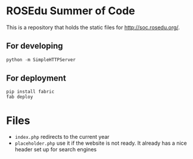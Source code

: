 # ROSEdu Summer of Code

This is a repository that holds the static files for http://soc.rosedu.org/.

## For developing

```python
python -m SimpleHTTPServer
```

## For deployment

```
pip install fabric
fab deploy
```

# Files

* `index.php` redirects to the current year
* `placeholder.php` use it if the website is not ready. It already has a nice
header set up for search engines
